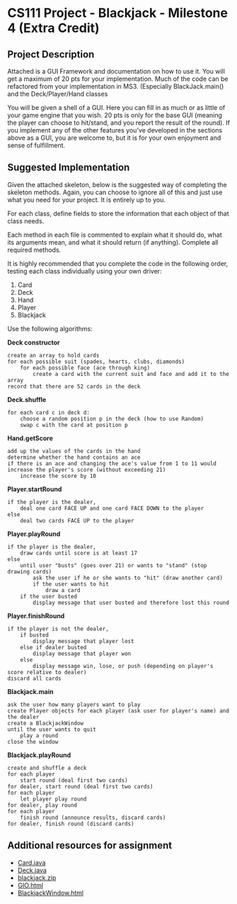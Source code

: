 # CS111 Project - Blackjack - Milestone 4 (Extra Credit)

## Project Description

Attached is a GUI Framework and documentation on how to use it. You will get a maximum of 20 pts for your implementation. Much of the code can be refactored from your implementation in MS3. (Especially BlackJack.main() and the Deck/Player/Hand classes
 

You will be given a shell of a GUI. Here you can fill in as much or as little of your game engine that you wish. 20 pts is only for the base GUI (meaning the player can choose to hit/stand, and you report the result of the round). If you implement any of the other features you’ve developed in the sections above as a GUI, you are welcome to, but it is for your own enjoyment and sense of fulfillment.

## Suggested Implementation

Given the attached skeleton, below is the suggested way of completing the skeleton methods. Again, you can choose to ignore all of this and just use what you need for your project. It is entirely up to you.

For each class, define fields to store the information that each object of that class needs.

Each method in each file is commented to explain what it should do, what its arguments mean, and what it should return (if anything). Complete all required methods.

It is highly recommended that you complete the code in the following order, testing each class individually using your own driver:

1. Card
2. Deck
3. Hand
4. Player
5. Blackjack

Use the following algorithms:

**Deck constructor**

```
create an array to hold cards
for each possible suit (spades, hearts, clubs, diamonds)
	for each possible face (ace through king)
		create a card with the current suit and face and add it to the array
record that there are 52 cards in the deck
```

**Deck.shuffle**
```
for each card c in deck d:
	choose a random position p in the deck (how to use Random)
	swap c with the card at position p
```

**Hand.getScore**

```
add up the values of the cards in the hand
determine whether the hand contains an ace
if there is an ace and changing the ace's value from 1 to 11 would increase the player's score (without exceeding 21)
	increase the score by 10
```

**Player.startRound**
```
if the player is the dealer,
	deal one card FACE UP and one card FACE DOWN to the player
else
	deal two cards FACE UP to the player
```

**Player.playRound**
```
if the player is the dealer,
	draw cards until score is at least 17
else
	until user "busts" (goes over 21) or wants to "stand" (stop drawing cards)
		ask the user if he or she wants to "hit" (draw another card)
		if the user wants to hit
			draw a card
	if the user busted
		display message that user busted and therefore lost this round
```

**Player.finishRound**
```
if the player is not the dealer,
	if busted
		display message that player lost
	else if dealer busted
		display message that player won
	else
		display message win, lose, or push (depending on player's score relative to dealer)
discard all cards
```

**Blackjack.main**
```
ask the user how many players want to play
create Player objects for each player (ask user for player's name) and the dealer
create a BlackjackWindow
until the user wants to quit
	play a round
close the window
```

**Blackjack.playRound**

```
create and shuffle a deck
for each player
	start round (deal first two cards)
for dealer, start round (deal first two cards)
for each player
	let player play round
for dealer, play round
for each player
	finish round (announce results, discard cards)
for dealer, finish round (discard cards)
```

## Additional resources for assignment

* [Card.java](Assignments/Blackjack/04_Milestone/Card.java)
* [Deck.java](Assignments/Blackjack/04_Milestone/Deck.java)
* [blackjack.zip](Assignments/Blackjack/04_Milestone/blackjack.zip)
* [GIO.html](Assignments/Blackjack/04_Milestone/GIO.html)
* [BlackjackWindow.html](Assignments/Blackjack/04_Milestone/BlackjackWindow.html)